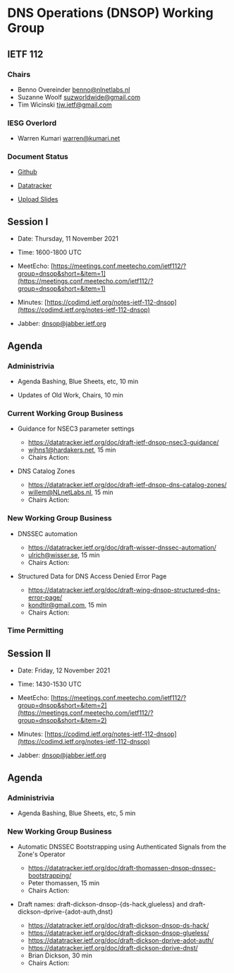 
# DNS Operations (DNSOP) Working Group
## IETF 112


### Chairs
* Benno Overeinder [benno@nlnetlabs.nl](benno@nlnetlabs.nl)
* Suzanne Woolf [suzworldwide@gmail.com](suzworldwide@gmail.com)
* Tim Wicinski [tjw.ietf@gmail.com](tjw.ietf@gmail.com)

### IESG Overlord
* Warren Kumari [warren@kumari.net](warren@kumari.net)

### Document Status
* [Github](https://github.com/ietf-wg-dnsop/wg-materials/blob/main/dnsop-document-status.md)
* [Datatracker](https://datatracker.ietf.org/wg/dnsop/documents/)

* [Upload Slides](https://datatracker.ietf.org/meeting/112/session/dnsop)


## Session I

* Date: Thursday, 11 November 2021
* Time: 1600-1800 UTC
* MeetEcho: [https://meetings.conf.meetecho.com/ietf112/?group=dnsop&short=&item=1](https://meetings.conf.meetecho.com/ietf112/?group=dnsop&short=&item=1)
* Minutes: [https://codimd.ietf.org/notes-ietf-112-dnsop](https://codimd.ietf.org/notes-ietf-112-dnsop)

* Jabber:  [dnsop@jabber.ietf.org](dnsop@jabber.ietf.org)


## Agenda

### Administrivia

* Agenda Bashing, Blue Sheets, etc,  10 min

* Updates of Old Work, Chairs, 10 min

### Current Working Group Business

*   Guidance for NSEC3 parameter settings
    - https://datatracker.ietf.org/doc/draft-ietf-dnsop-nsec3-guidance/
    - wjhns1@hardakers.net, 15 min
    - Chairs Action:

*   DNS Catalog Zones
    - https://datatracker.ietf.org/doc/draft-ietf-dnsop-dns-catalog-zones/
    - willem@NLnetLabs.nl, 15 min
    - Chairs Action:

### New Working Group Business

*   DNSSEC automation
    - https://datatracker.ietf.org/doc/draft-wisser-dnssec-automation/
    - ulrich@wisser.se, 15 min
    - Chairs Action:

*   Structured Data for DNS Access Denied Error Page
    - https://datatracker.ietf.org/doc/draft-wing-dnsop-structured-dns-error-page/
    - kondtir@gmail.com, 15 min
    - Chairs Action:



### Time Permitting

## Session II

* Date: Friday, 12 November 2021
* Time: 1430-1530 UTC
* MeetEcho: [https://meetings.conf.meetecho.com/ietf112/?group=dnsop&short=&item=2](https://meetings.conf.meetecho.com/ietf112/?group=dnsop&short=&item=2)
* Minutes: [https://codimd.ietf.org/notes-ietf-112-dnsop](https://codimd.ietf.org/notes-ietf-112-dnsop)

* Jabber:  [dnsop@jabber.ietf.org](dnsop@jabber.ietf.org)

## Agenda

### Administrivia

*   Agenda Bashing, Blue Sheets, etc,  5 min

### New Working Group Business

*   Automatic DNSSEC Bootstrapping using Authenticated Signals from the Zone's Operator
    - https://datatracker.ietf.org/doc/draft-thomassen-dnsop-dnssec-bootstrapping/
    - Peter thomassen, 15 min
    - Chairs Action:

*   Draft names: draft-dickson-dnsop-{ds-hack,glueless} and draft-dickson-dprive-{adot-auth,dnst}
    - https://datatracker.ietf.org/doc/draft-dickson-dnsop-ds-hack/
    - https://datatracker.ietf.org/doc/draft-dickson-dnsop-glueless/
    - https://datatracker.ietf.org/doc/draft-dickson-dprive-adot-auth/
    - https://datatracker.ietf.org/doc/draft-dickson-dprive-dnst/
    - Brian Dickson, 30 min
    - Chairs Action:

